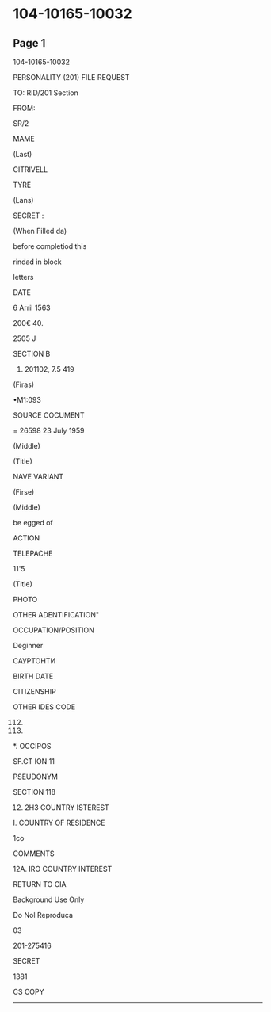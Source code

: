 # 104-10165-10032

## Page 1

104-10165-10032

PERSONALITY (201) FILE REQUEST

TO: RID/201 Section

FROM:

SR/2

MAME

(Last)

CITRIVELL

TYRE

(Lans)

SECRET :

(When Filled da)

before completiod this

rindad in block

letters

DATE

6 Arril 1563

200€ 40.

2505 J

SECTION B

1. 201102, 7.5 419

(Firas)

•M1:093

SOURCE COCUMENT

= 26598 23 July 1959

(Middle)

(Title)

NAVE VARIANT

(Firse)

(Middle)

be egged of

ACTION

TELEPACHE

11'5

(Title)

PHOTO

OTHER ADENTIFICATION"

OCCUPATION/POSITION

Deginner

САУРТОНТИ

BIRTH DATE

CITIZENSHIP

OTHER IDES CODE

112.

13.

*. OCCIPOS

SF.CT ION 11

PSEUDONYM

SECTION 118

12. 2H3 COUNTRY ISTEREST

I. COUNTRY OF RESIDENCE

1co

COMMENTS

12A. IRO COUNTRY INTEREST

RETURN TO CIA

Background Use Only

Do Nol Reproduca

03

201-275416

SECRET

1381

CS COPY

---

